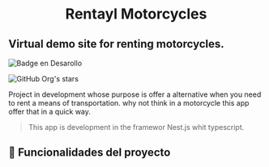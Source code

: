 <h1 align="center"> Rentayl Motorcycles </h1>

<h2 align="left"> Virtual demo site for renting motorcycles. </h2>

![Badge en Desarollo](https://img.shields.io/badge/STATUS-MVP-green)

![GitHub Org's stars](https://img.shields.io/github/stars/EnriqueHernandezM?style=social)

<p> Project in development whose purpose is offer a alternative when you need to rent a means of transportation.
why not think in a motorcycle this app offer that in a quick way.
</p>

> This app is development in the framewor Nest.js whit typescript.

## 🚀 Funcionalidades del proyecto
